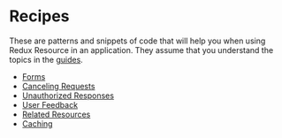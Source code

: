 # Recipes

These are patterns and snippets of code that will help you when using
Redux Resource in an application. They assume that you understand the
topics in the [guides](/docs/guides/README.md).

* [Forms](/docs/recipes/forms.md)
* [Canceling Requests](/docs/recipes/canceling-requests.md)
* [Unauthorized Responses](/docs/recipes/unauthorized-responses.md)
* [User Feedback](/docs/recipes/user-feedback.md)
* [Related Resources](/docs/recipes/related-resources.md)
* [Caching](/docs/recipes/caching.md)
